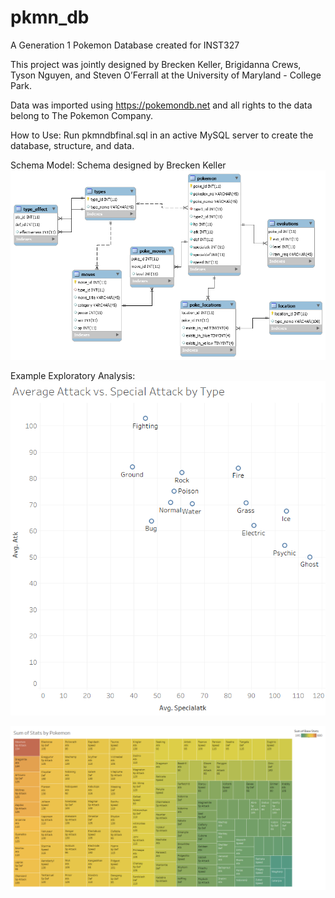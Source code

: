 # pkmn_db
A Generation 1 Pokemon Database created for INST327

This project was jointly designed by Brecken Keller, Brigidanna Crews, Tyson Nguyen, and Steven O’Ferrall at the University of Maryland - College Park.

Data was imported using https://pokemondb.net and all rights to the data belong to The Pokemon Company. 

How to Use:
Run pkmndbfinal.sql in an active MySQL server to create the database, structure, and data.

Schema Model:
Schema designed by Brecken Keller
![Schema](modelpng.png)

Example Exploratory Analysis:
![Average Attack vs Special Attack by Type](Graph.png)

![Sum of Base Pokemon Stats](smaller.png)
